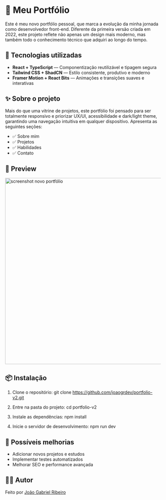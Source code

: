 # 🌟 Meu Portfólio

Este é meu novo portfólio pessoal, que marca a evolução da minha jornada como desenvolvedor front-end. Diferente da primeira versão criada em 2022, este projeto reflete não apenas um design mais moderno, mas também todo o conhecimento técnico que adquiri ao longo do tempo.

## 🚀 Tecnologias utilizadas

- **React + TypeScript** — Componentização reutilizável e tipagem segura
- **Tailwind CSS + ShadCN** — Estilo consistente, produtivo e moderno
- **Framer Motion + React Bits** — Animações e transições suaves e interativas

## ✨ Sobre o projeto

Mais do que uma vitrine de projetos, este portfólio foi pensado para ser totalmente responsivo e priorizar UX/UI, acessibilidade e dark/light theme, garantindo uma navegação intuitiva em qualquer dispositivo.
Apresenta as seguintes seções:

- ✅ Sobre mim
- ✅ Projetos
- ✅ Habilidades
- ✅ Contato

## 📸 Preview

<img src="https://i.postimg.cc/KzfLx1YW/print-portfolio-preto.png" alt="screenshot novo portfólio" style="width: 600px;">

## 📦 Instalação

1. Clone o repositório:
git clone https://github.com/joaogrdev/portfolio-v2.git

2. Entre na pasta do projeto:
cd portfolio-v2

3. Instale as dependências:
npm install


4. Inicie o servidor de desenvolvimento:
npm run dev

## 📌 Possíveis melhorias

- Adicionar novos projetos e estudos
- Implementar testes automatizados
- Melhorar SEO e performance avançada

## 🧑‍💻 Autor
Feito por <a href='https://www.linkedin.com/in/joaogrs/' target='_blank'>João Gabriel Ribeiro</a>
